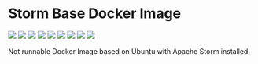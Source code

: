 # Storm Base Docker Image

[![](https://img.shields.io/docker/pulls/jnonino/storm-base)](https://hub.docker.com/r/jnonino/storm-base/)
[![](hhttps://img.shields.io/docker/build/jnonino/storm-base)](https://hub.docker.com/r/jnonino/storm-base/)
[![](https://img.shields.io/docker/automated/jnonino/storm-base)](https://hub.docker.com/r/jnonino/storm-base/)
[![](https://img.shields.io/docker/stars/jnonino/storm-base)](https://hub.docker.com/r/jnonino/storm-base/)
[![](https://img.shields.io/github/license/jnonino-docker/storm-base-docker-image)](https://github.com/jnonino-docker/storm-base-docker-image)
[![](https://img.shields.io/github/issues/jnonino-docker/storm-base-docker-image)](https://github.com/jnonino-docker/storm-base-docker-image)
[![](https://img.shields.io/github/issues-closed/jnonino-docker/storm-base-docker-image)](https://github.com/jnonino-docker/storm-base-docker-image)
[![](https://img.shields.io/github/languages/code-size/jnonino-docker/storm-base-docker-image)](https://github.com/jnonino-docker/storm-base-docker-image)
[![](https://img.shields.io/github/repo-size/jnonino-docker/storm-base-docker-image)](https://github.com/jnonino-docker/storm-base-docker-image)

Not runnable Docker Image based on Ubuntu with Apache Storm installed.
